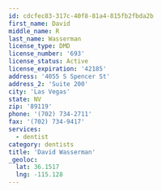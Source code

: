 ```yaml
---
id: cdcfec83-317c-40f8-81a4-815fb2fbda2b
first_name: David
middle_name: R
last_name: Wasserman
license_type: DMD
license_number: '693'
license_status: Active
license_expiration: '42185'
address: '4055 S Spencer St'
address_2: 'Suite 200'
city: 'Las Vegas'
state: NV
zip: '89119'
phone: '(702) 734-2711'
fax: '(702) 734-9417'
services:
  - dentist
category: dentists
title: 'David Wasserman'
_geoloc:
  lat: 36.1517
  lng: -115.128
---
```

